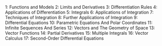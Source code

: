 1: Functions and Models
2: Limits and Derivatives
3: Differentiation Rules
4: Applications of Differentiation
5: Integrals
6: Applications of Integration
7: Techniques of Integration
8: Further Applications of Integration
9: Differential Equations
10: Parametric Equations And Polar Coordinates
11: Infinite Sequences And Series
12: Vectors and The Geometry of Space
13: Vector Functions
14: Partial Derivatives
15: Multiple Integrals
16: Vector Calculus
17: Second-Order Differential Equations